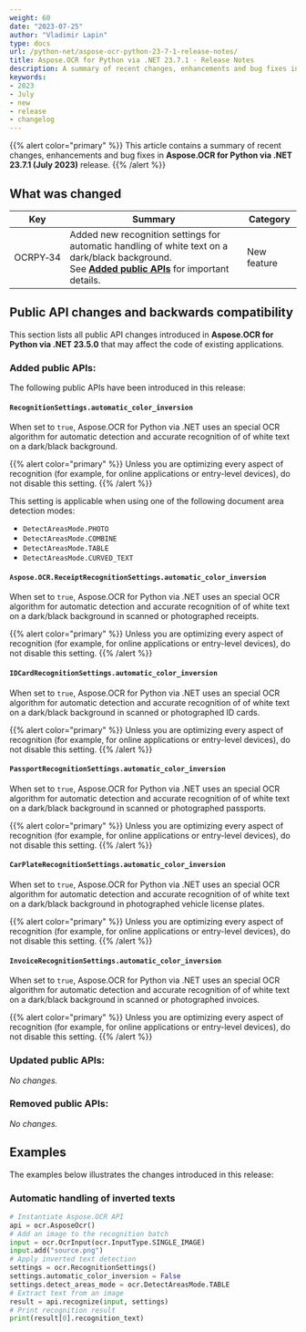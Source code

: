 ```yaml
---
weight: 60
date: "2023-07-25"
author: "Vladimir Lapin"
type: docs
url: /python-net/aspose-ocr-python-23-7-1-release-notes/
title: Aspose.OCR for Python via .NET 23.7.1 - Release Notes
description: A summary of recent changes, enhancements and bug fixes in Aspose.OCR for Python via .NET 23.7.1 (July 2023) release.
keywords:
- 2023
- July
- new
- release
- changelog
---
```


{{% alert color="primary" %}}
This article contains a summary of recent changes, enhancements and bug fixes in **Aspose.OCR for Python via .NET 23.7.1 (July 2023)** release.
{{% /alert %}}

## What was changed

Key | Summary | Category
--- | ------- | --------
OCRPY&#8209;34 | Added new recognition settings for automatic handling of white text on a dark/black background.<br />See [**Added public APIs**](#added-public-apis) for important details. | New feature

## Public API changes and backwards compatibility

This section lists all public API changes introduced in **Aspose.OCR for Python via .NET 23.5.0** that may affect the code of existing applications.

### Added public APIs:

The following public APIs have been introduced in this release:

#### `RecognitionSettings.automatic_color_inversion`

When set to `true`, Aspose.OCR for Python via .NET uses an special OCR algorithm for automatic detection and accurate recognition of of white text on a dark/black background.

{{% alert color="primary" %}}
Unless you are optimizing every aspect of recognition (for example, for online applications or entry-level devices), do not disable this setting.
{{% /alert %}}

This setting is applicable when using one of the following document area detection modes:

- `DetectAreasMode.PHOTO`
- `DetectAreasMode.COMBINE`
- `DetectAreasMode.TABLE`
- `DetectAreasMode.CURVED_TEXT`

#### `Aspose.OCR.ReceiptRecognitionSettings.automatic_color_inversion`

When set to `true`, Aspose.OCR for Python via .NET uses an special OCR algorithm for automatic detection and accurate recognition of of white text on a dark/black background in scanned or photographed receipts.

{{% alert color="primary" %}}
Unless you are optimizing every aspect of recognition (for example, for online applications or entry-level devices), do not disable this setting.
{{% /alert %}}

#### `IDCardRecognitionSettings.automatic_color_inversion`

When set to `true`, Aspose.OCR for Python via .NET uses an special OCR algorithm for automatic detection and accurate recognition of of white text on a dark/black background in scanned or photographed ID cards.

{{% alert color="primary" %}}
Unless you are optimizing every aspect of recognition (for example, for online applications or entry-level devices), do not disable this setting.
{{% /alert %}}

#### `PassportRecognitionSettings.automatic_color_inversion`

When set to `true`, Aspose.OCR for Python via .NET uses an special OCR algorithm for automatic detection and accurate recognition of of white text on a dark/black background in scanned or photographed passports.

{{% alert color="primary" %}}
Unless you are optimizing every aspect of recognition (for example, for online applications or entry-level devices), do not disable this setting.
{{% /alert %}}

#### `CarPlateRecognitionSettings.automatic_color_inversion`

When set to `true`, Aspose.OCR for Python via .NET uses an special OCR algorithm for automatic detection and accurate recognition of of white text on a dark/black background in photographed vehicle license plates.

{{% alert color="primary" %}}
Unless you are optimizing every aspect of recognition (for example, for online applications or entry-level devices), do not disable this setting.
{{% /alert %}}

#### `InvoiceRecognitionSettings.automatic_color_inversion`

When set to `true`, Aspose.OCR for Python via .NET uses an special OCR algorithm for automatic detection and accurate recognition of of white text on a dark/black background in scanned or photographed invoices.

{{% alert color="primary" %}}
Unless you are optimizing every aspect of recognition (for example, for online applications or entry-level devices), do not disable this setting.
{{% /alert %}}

### Updated public APIs:

_No changes._

### Removed public APIs:

_No changes._

## Examples

The examples below illustrates the changes introduced in this release:

### Automatic handling of inverted texts

```python
# Instantiate Aspose.OCR API
api = ocr.AsposeOcr()
# Add an image to the recognition batch
input = ocr.OcrInput(ocr.InputType.SINGLE_IMAGE)
input.add("source.png")
# Apply inverted text detection
settings = ocr.RecognitionSettings()
settings.automatic_color_inversion = False
settings.detect_areas_mode = ocr.DetectAreasMode.TABLE
# Extract text from an image
result = api.recognize(input, settings)
# Print recognition result
print(result[0].recognition_text)
```
